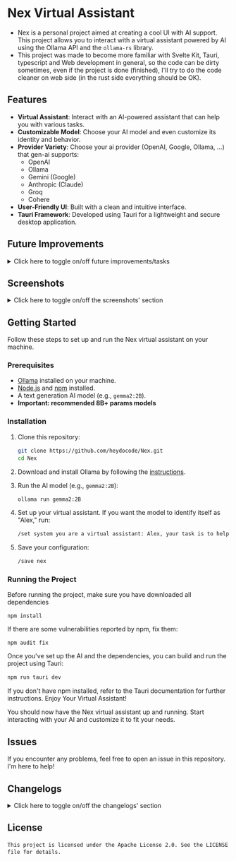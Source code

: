 # Nex Virtual Assistant

- Nex is a personal project aimed at creating a cool UI with AI support. This project allows you to interact with a virtual assistant powered by AI using the Ollama API and the `ollama-rs` library.
- This project was made to become more familiar with Svelte Kit, Tauri, typescript and Web development in general, so the code can be dirty sometimes, even if the project is done (finished), I'll try to do the code cleaner on web side (in the rust side everything should be OK).

## Features

- **Virtual Assistant**: Interact with an AI-powered assistant that can help you with various tasks.
- **Customizable Model**: Choose your AI model and even customize its identity and behavior.
- **Provider Variety**: Choose your ai provider (OpenAI, Google, Ollama, ...) that gen-ai supports:
  - OpenAI
  - Ollama
  - Gemini (Google)
  - Anthropic (Claude)
  - Groq
  - Cohere
- **User-Friendly UI**: Built with a clean and intuitive interface.
- **Tauri Framework**: Developed using Tauri for a lightweight and secure desktop application.

## Future Improvements
<details>
    <summary>Click here to toggle on/off future improvements/tasks</summary>

We're constantly working to make Nex Assistant more powerful, user-friendly, and feature-rich. Below is a list of planned improvements that will enhance both the functionality and overall experience of the project.

### 🗣️ Chat Speech & Speech-to-Text

- **Voice Interaction**: Implement speech recognition and synthesis to allow users to interact with the virtual assistant using voice commands. This feature will make Nex Assistant more accessible and provide a more natural way to communicate.
- **Multilingual Support**: Expand speech-to-text and text-to-speech capabilities to support multiple languages, catering to a broader range of users globally.

### 💬 Enhanced Conversational Abilities

- **Contextual Awareness**: Improve the assistant’s ability to maintain context across multiple interactions, allowing for more natural and coherent conversations.
- **Memory Features**: Enable the assistant to remember user preferences, previous interactions, and personalized data to provide a more tailored experience.

### 🛠️ Internal Functionality & Architecture Enhancements

- **Modular Plugin System**: Develop a plugin architecture that allows users to add or remove features as needed, making the assistant highly customizable and extendable.
- **Improved Error Handling**: Further refine the error handling mechanisms, making the system more robust and capable of gracefully managing unexpected scenarios.
- **Performance Optimization**: Continue optimizing the codebase for speed and efficiency, reducing the application’s memory footprint and startup time.
- **Advanced Configuration Options**: Provide more detailed configuration settings, allowing advanced users to fine-tune the assistant’s behavior and performance.

### 🔍 AI Model & Backend Enhancements

- **Dynamic Model Loading**: Implement a feature that allows users to switch between different AI models on the fly without restarting the application.
- **AI Model Training**: Introduce basic tools for users to train custom AI models within the Nex Assistant environment, enhancing personalization and relevance.
- **Backend Refactoring**: Restructure the backend to improve scalability and support future features like real-time collaboration and integration with external APIs.

### 🎨 UI/UX Improvements

- **Dark Mode**: Add a dark mode option for users who prefer a different aesthetic or work in low-light environments.
- **Customizable Themes**: Allow users to personalize the look and feel of the interface with customizable themes and layouts.
- **Responsive Design**: Ensure the application is fully responsive and works seamlessly across different screen sizes, including mobile devices.

### 🛡️ Security & Privacy

- **Data Encryption**: Implement end-to-end encryption for all user interactions and data storage, ensuring the highest level of privacy.
- **User Anonymization**: Provide options for users to anonymize their data, giving them control over what information is stored and processed.

### 🚀 Deployment & Distribution

- **Cross-Platform Support**: Expand support for additional operating systems beyond the current platforms, including Linux and potentially mobile OSes like Android and iOS.
- **Easy Installer**: Create a user-friendly installer package that simplifies the setup process, making it easier for non-technical users to get started.

These improvements are just the beginning. We are committed to continuously evolving Nex Assistant to meet the needs and expectations of our users. Stay tuned for more updates, and as always, your feedback and contributions are welcome!

</details>

## Screenshots

<details>
    <summary>Click here to toggle on/off the screenshots' section</summary>
    
First status: not checked
    
Explanation: the application's script has not checked the status yet.
    
![image](https://github.com/heydocode/Nex/blob/main/github_resources/screenshots/first_status_not_checked.png)
    
Second status: ready
    
Exlanation: ollama has responded to the backend ping by a list of available AI models. This happens when `nex:latest` is in this list.
    
![image](https://github.com/heydocode/Nex/blob/main/github_resources/screenshots/second_status_ready.png)

Third status: generating

Explanation: the prompt has been sended to the AI  model. The prompt is processing and the user have to wait until the response won't be received from ollama.

![image](https://github.com/heydocode/Nex/blob/main/github_resources/screenshots/third_status_generating.png)

Fourth status: unavailable

Explanation: 2 possibilities. The first one is "ollama is not running", another one is "nex is not in the list of available models".

![image](https://github.com/heydocode/Nex/blob/main/github_resources/screenshots/fourth_status_unavailable.png)
    
Fifth status: unreachable application backend
    
Explanation: the application's script detects that the backend don't respond to the client.
    
![image](https://github.com/heydocode/Nex/blob/main/github_resources/screenshots/fifth_status_unreachable_application_backend.png)

</details>

## Getting Started

Follow these steps to set up and run the Nex virtual assistant on your machine.

### Prerequisites

- [Ollama](https://ollama.com/download) installed on your machine.
- [Node.js](https://nodejs.org/) and [npm](https://www.npmjs.com/get-npm) installed.
- A text generation AI model (e.g., `gemma2:2B`).
- **Important: recommended 8B+ params models**

### Installation

1. Clone this repository:
    ```bash
    git clone https://github.com/heydocode/Nex.git
    cd Nex
    ```

2. Download and install Ollama by following the [instructions](https://ollama.com/download).

3. Run the AI model (e.g., `gemma2:2B`):
    ```bash
    ollama run gemma2:2B
    ```

4. Set up your virtual assistant. If you want the model to identify itself as "Alex," run:
    ```bash
    /set system you are a virtual assistant: Alex, your task is to help the user
    ```

5. Save your configuration:
    ```bash
    /save nex
    ```

### Running the Project

Before running the project, make sure you have downloaded all dependencies
```
npm install
```

If there are some vulnerabilities reported by npm, fix them:
```
npm audit fix
```

Once you've set up the AI and the dependencies, you can build and run the project using Tauri:

```bash
npm run tauri dev
```

If you don't have npm installed, refer to the Tauri documentation for further instructions.
Enjoy Your Virtual Assistant!

You should now have the Nex virtual assistant up and running. Start interacting with your AI and customize it to fit your needs.

## Issues

If you encounter any problems, feel free to open an issue in this repository. I'm here to help!

## Changelogs

<details>
    <summary>Click here to toggle on/off the changelogs' section</summary>
    <details>
        <summary>Nex v0.1.0 >> v0.2.0</summary>
        
### Output field, typescript, and more!

- new output field
- added full typescript support
- all code has been rewritten in typescript
- error handlers have been enhanced & corrected
- added an input limit with configuration (limit = constant)
- added MarkDown format to output
- fixed all bugs & lags in the application
- added a constant in rust side to choose the AI model to avoid misconfiguration
        
    </details>
</details>

## License
```
This project is licensed under the Apache License 2.0. See the LICENSE file for details.
```
